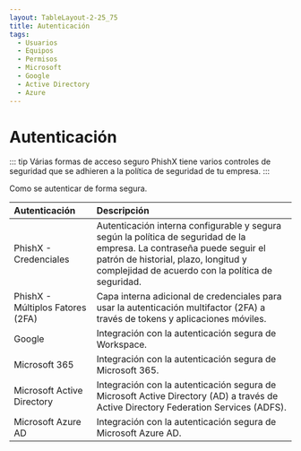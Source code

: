 ```yaml
---
layout: TableLayout-2-25_75
title: Autenticación
tags:
  - Usuarios
  - Equipos
  - Permisos
  - Microsoft
  - Google
  - Active Directory
  - Azure
---
```


# Autenticación

::: tip Várias formas de acceso seguro
PhishX tiene varios controles de seguridad que se adhieren a la política de seguridad de tu empresa.
:::

Como se autenticar de forma segura.

| Autenticación                    | Descripción                                                                                                                                                                                                         |
| :------------------------------- | :------------------------------------------------------------------------------------------------------------------------------------------------------------------------------------------------------------------ |
| PhishX - Credenciales            | Autenticación interna configurable y segura según la política de seguridad de la empresa. La contraseña puede seguir el patrón de historial, plazo, longitud y complejidad de acuerdo con la política de seguridad. |
| PhishX - Múltiplos Fatores (2FA) | Capa interna adicional de credenciales para usar la autenticación multifactor (2FA) a través de tokens y aplicaciones móviles.                                                                                      |
| Google                           | Integración con la autenticación segura de Workspace.                                                                                                                                                               |
| Microsoft 365                    | Integración con la autenticación segura de Microsoft 365.                                                                                                                                                           |
| Microsoft Active Directory       | Integración con la autenticación segura de Microsoft Active Directory (AD) a través de Active Directory Federation Services (ADFS).                                                                                 |
| Microsoft Azure AD               | Integración con la autenticación segura de Microsoft Azure AD.                                                                                                                                                      |
